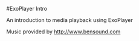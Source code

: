 #ExoPlayer Intro

An introduction to media playback using ExoPlayer

Music provided by http://www.bensound.com
